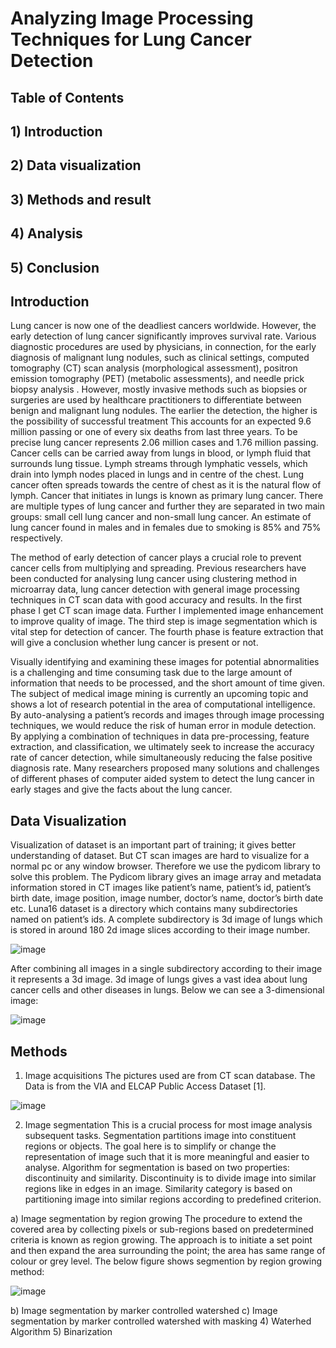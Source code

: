 # Analyzing Image Processing Techniques for Lung Cancer Detection

## Table of Contents
## 1) Introduction
## 2) Data visualization
## 3) Methods and result
## 4) Analysis
## 5) Conclusion

## Introduction
Lung cancer is now one of the deadliest cancers worldwide. However, the early detection of lung cancer significantly improves survival rate. Various diagnostic procedures are used by physicians, in connection, for the early diagnosis of malignant lung nodules, such as clinical settings, computed tomography (CT) scan analysis (morphological assessment), positron emission tomography (PET) (metabolic assessments), and needle prick biopsy analysis . However, mostly invasive methods such as biopsies or surgeries are used by healthcare practitioners to differentiate between benign and malignant lung nodules. The earlier the detection, the higher is the possibility of successful treatment This accounts for an expected 9.6 million passing or one of every six deaths from last three years. To be precise lung cancer represents 2.06 million cases and 1.76 million passing. Cancer cells can be carried away from lungs in blood, or lymph fluid that surrounds lung tissue. Lymph streams through lymphatic vessels, which drain into lymph nodes placed in lungs and in centre of the chest. Lung cancer often spreads towards the centre of chest as it is the natural flow of lymph. Cancer that initiates in lungs is known as primary lung cancer. There are multiple types of lung cancer and further they are separated in two main groups: small cell lung cancer and non-small lung cancer. An estimate of lung cancer found in males and in females due to smoking is 85% and 75% respectively. 

The method of early detection of cancer plays a crucial role to prevent cancer cells from multiplying and spreading. Previous researchers have been conducted for analysing lung cancer using clustering method in microarray data, lung cancer detection with general image processing techniques in CT scan data with good accuracy and results. In the first phase I get CT scan image data. Further I implemented image enhancement to improve quality of image. The third step is image segmentation which is vital step for detection of cancer. The fourth phase is feature extraction that will give a conclusion whether lung cancer is present or not.

Visually identifying and examining these images for potential abnormalities is a challenging and time consuming task due to the large amount of information that needs to be processed, and the short amount of time given. The subject of medical image mining is currently an upcoming topic and shows a lot of research potential in the area of computational intelligence. By auto-analysing a patient’s records and images through image processing techniques, we would reduce the risk of human error in module detection. By applying a combination of techniques in data pre-processing, feature extraction, and classification, we ultimately seek to increase the accuracy rate of cancer detection, while simultaneously reducing the false positive diagnosis rate. Many researchers proposed many solutions and challenges of different phases of computer aided system to detect the lung cancer in early stages and give the facts about the lung cancer. 

## Data Visualization
Visualization of dataset is an important part of training; it gives better understanding of dataset. But CT scan images are hard to visualize for a normal pc or any window browser. Therefore we use the pydicom library to solve this problem. The Pydicom library gives an image array and metadata information stored in CT images like patient’s name, patient’s id, patient’s birth date, image position, image number, doctor’s name, doctor’s birth date etc. Luna16 dataset is a directory which contains many subdirectories named on patient’s ids. A complete subdirectory is 3d image of lungs which is stored in around 180 2d image slices according to their image number.

![image](https://user-images.githubusercontent.com/70322066/129493442-64383928-ab89-40de-8a85-2bdefe802eb0.png)

After combining all images in a single subdirectory according to their image it represents a 3d image. 3d image of lungs gives a vast idea about lung cancer cells and other diseases in lungs. Below we can see a 3-dimensional image:

![image](https://user-images.githubusercontent.com/70322066/129493458-b526ca10-ab55-4b65-8092-f89325dda885.png)

## Methods
1)	Image acquisitions
The pictures used are from CT scan database. The Data is from the VIA and ELCAP Public Access Dataset [1].

![image](https://user-images.githubusercontent.com/70322066/129493623-6262c3c8-ed0e-436f-b1a5-a7630a443f09.png)

2)	Image segmentation
This is a crucial process for most image analysis subsequent tasks. Segmentation partitions image into constituent regions or objects. The goal here is to simplify or change the representation of image such that it is more meaningful and easier to analyse. Algorithm for segmentation is based on two properties: discontinuity and similarity. Discontinuity is to divide image into similar regions like in edges in an image. Similarity category is based on partitioning image into similar regions according to predefined criterion.

  a) Image segmentation by region growing
  The procedure to extend the covered area by collecting pixels or sub-regions based on predetermined criteria is known as region growing. The approach is to initiate a set point and then expand the area surrounding the point; the area has same range of colour or grey level. The below figure shows segmention by region growing method:
  
  ![image](https://user-images.githubusercontent.com/70322066/129493648-ad982aef-5f7c-4010-a1e0-69da1ba0a86d.png)

  b) Image segmentation by marker controlled watershed
  c) Image segmentation by marker controlled watershed with masking
4)	Waterhed Algorithm
5)	Binarization




